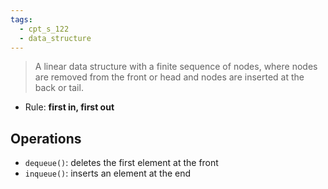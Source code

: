 ```yaml
---
tags:
  - cpt_s_122
  - data_structure
---
```


> A linear data structure with a finite sequence of nodes, where nodes are removed from the front or head and nodes are inserted at the back or tail.

- Rule: **first in, first out**

## Operations

- `dequeue()`: deletes the first element at the front
- `inqueue()`: inserts an element at the end